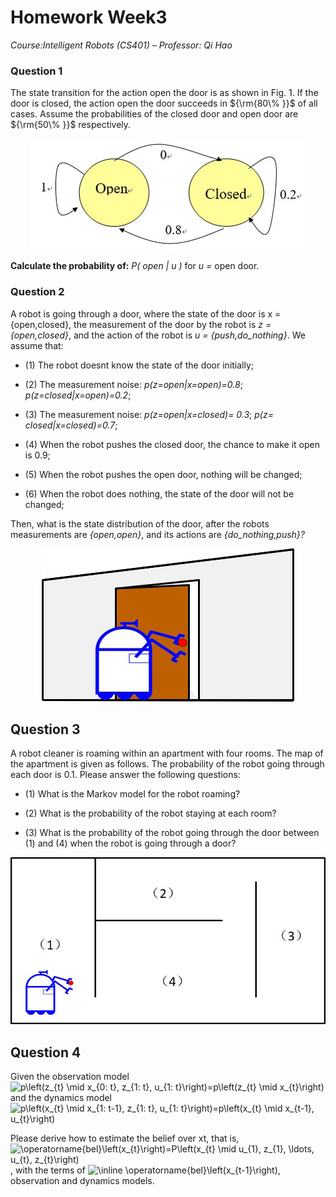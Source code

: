
# Homework Week3


*Course:Intelligent Robots (CS401) – Professor: Qi Hao*

### Question 1

The state transition for the action open the door is as shown in Fig. 1. If the door is closed, the action open the door succeeds in ${\rm{80\% }}$ of all cases. Assume the probabilities of the closed door and open door are ${\rm{50\% }}$ respectively.

<div align=center> <img src=image/f1.bmp/> </div>

**Calculate the probability of:** *P( open | u )* for *u =* open door.

### Question 2

A robot is going through a door, where the state of the door is x = {open,closed}, the measurement of the door by the robot is *z = {open,closed}*, and the action of the robot is *u = {push,do_nothing}*. We assume that:

* (1) The robot doesnt know the state of the door initially;

* (2) The measurement noise: *p(z=open|x=open)=0.8*; *p(z=closed|x=open)=0.2*;

* (3) The measurement noise: *p(z=open|x=closed)= 0.3*; *p(z= closed|x=closed)=0.7*;

* (4) When the robot pushes the closed door, the chance to make it open is 0.9;

* (5) When the robot pushes the open door, nothing will be changed;

* (6) When the robot does nothing, the state of the door will not be changed;

Then, what is the state distribution of the door, after the robots measurements are *{open,open}*, and its actions are *{do_nothing,push}?*

<div align=center> <img src=image/f2.bmp/> </div>

## Question 3

A robot cleaner is roaming within an apartment with four rooms. The map of the apartment is given as follows. The probability of the robot going through each door is 0.1. Please answer the following questions:

* (1) What is the Markov model for the robot roaming?

* (2) What is the probability of the robot staying at each room?

* (3) What is the probability of the robot going through the door between (1) and (4) when the robot is going through a door?

<div align=center> <img src=image/f3.bmp/> </div>

## Question 4

Given the observation model <img src="https://latex.codecogs.com/svg.image?p\left(z_{t}&space;\mid&space;x_{0:&space;t},&space;z_{1:&space;t},&space;u_{1:&space;t}\right)=p\left(z_{t}&space;\mid&space;x_{t}\right)" title="p\left(z_{t} \mid x_{0: t}, z_{1: t}, u_{1: t}\right)=p\left(z_{t} \mid x_{t}\right)" /> and the dynamics model <img src="https://latex.codecogs.com/svg.image?p\left(x_{t}&space;\mid&space;x_{1:&space;t-1},&space;z_{1:&space;t},&space;u_{1:&space;t}\right)=p\left(x_{t}&space;\mid&space;x_{t-1},&space;u_{t}\right)" title="p\left(x_{t} \mid x_{1: t-1}, z_{1: t}, u_{1: t}\right)=p\left(x_{t} \mid x_{t-1}, u_{t}\right)" />

Please derive how to estimate the belief over xt, that is, <img src="https://latex.codecogs.com/svg.image?\operatorname{bel}\left(x_{t}\right)=P\left(x_{t}&space;\mid&space;u_{1},&space;z_{1},&space;\ldots,&space;u_{t},&space;z_{t}\right)" title="\operatorname{bel}\left(x_{t}\right)=P\left(x_{t} \mid u_{1}, z_{1}, \ldots, u_{t}, z_{t}\right)" />, with the terms of <img src="https://latex.codecogs.com/svg.image?\inline&space;\operatorname{bel}\left(x_{t-1}\right)" title="\inline \operatorname{bel}\left(x_{t-1}\right)" />, observation and dynamics models.
